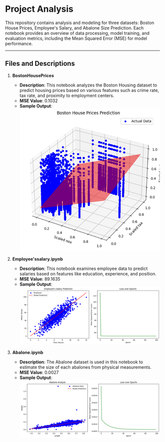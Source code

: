 # Project Analysis

This repository contains analysis and modeling for three datasets: Boston House Prices, Employee's Salary, and Abalone Size Prediction. Each notebook provides an overview of data processing, model training, and evaluation metrics, including the Mean Squared Error (MSE) for model performance.

---

## Files and Descriptions

1. **BostonHousePrices**
   - **Description**: This notebook analyzes the Boston Housing dataset to predict housing prices based on various features such as crime rate, tax rate, and proximity to employment centers.
   - **MSE Value**: 0.1032
   - **Sample Output**:
     ![Boston House Prices Output](Images\1.png)

2. **Employee'ssalary.ipynb**
   - **Description**: This notebook examines employee data to predict salaries based on features like education, experience, and position.
   - **MSE Value**: 89.1635
   - **Sample Output**:
     ![Employee Salary Prediction Output](Images\2.png)

3. **Abalone.ipynb**
   - **Description**: The Abalone dataset is used in this notebook to estimate the size of each abalones from physical measurements.
   - **MSE Value**: 0.0027
   - **Sample Output**:
     ![Abalone Age Prediction Output](Images\3.png)